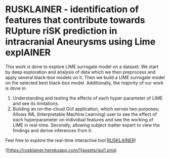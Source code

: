 # RUSKLAINER - identification of features that contribute towards RUpture riSK prediction in intracranial Aneurysms using Lime explAINER

This work is done to explore LIME surrogate model on a dataset. We start by deep exploration and analysis of data which we then preprocess and apply several black-box models on it. Then we build a LIME surrogate model on the selected best black-box model. Additionally, the majority of our work is done in:

1. Understanding and testing the effects of each hyper-parameter of LIME and see its limitations.
2. Building an on-the-cloud GUI application, which serves two purposes; Allows IML (Interpretable Machine Learning) user to see the effect of each hyperparameter on individual features and see the working of LIME in real-time. Secondly, allowing subject matter expert to view the findings and derive inferences from it.

Feel free to explore the real-time interactive tool [RUSKLAINER](https://rusklainer.herokuapp.com/)!  

![https://rusklainer.herokuapp.com/](assets/gui1.png)
